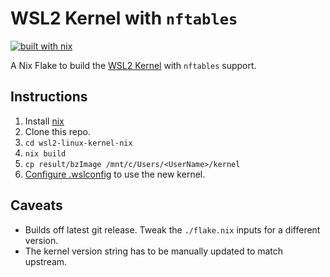 # WSL2 Kernel with `nftables`

[![built with nix](https://builtwithnix.org/badge.svg)](https://builtwithnix.org)

A Nix Flake to build the [WSL2 Kernel](https://github.com/microsoft/WSL2-Linux-Kernel) with `nftables` support.

## Instructions

1. Install [nix](https://nixos.org/download.html)
2. Clone this repo.
3. `cd wsl2-linux-kernel-nix`
4. `nix build`
5. `cp result/bzImage /mnt/c/Users/<UserName>/kernel`
6. [Configure .wslconfig](https://docs.microsoft.com/en-us/windows/wsl/wsl-config#configuration-setting-for-wslconfig) to use the new kernel.

## Caveats

- Builds off latest git release. Tweak the `./flake.nix` inputs for a different version.
- The kernel version string has to be manually updated to match upstream.
